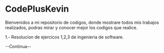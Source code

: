 # CodePlusKevin
Bienvenidos a mi repositorio de codigos, donde mostrare todos mis trabajos realizados, podras mirar y conocer mejor los codigos que realice. 

1.- Resolucion de ejercicos 1,2,3 de ingenieria de software.

--Continua--
